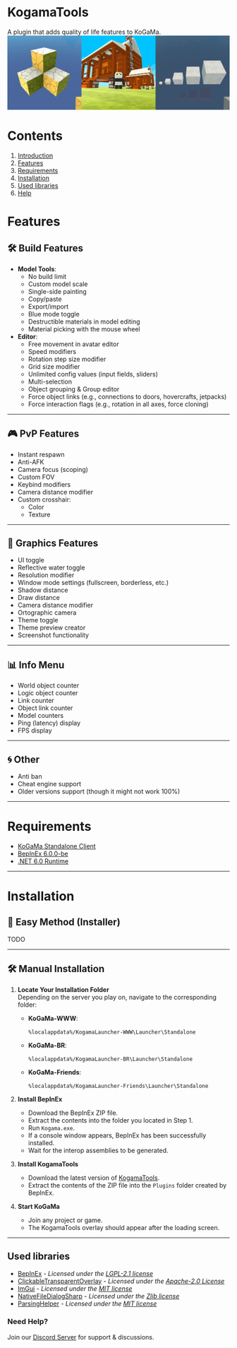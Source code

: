 ﻿# KogamaTools

A plugin that adds quality of life features to KoGaMa.
![Preview](resources/demo-screenshots.png)

# Contents
1. [Introduction](#kogamatools)
2. [Features](#features)
3. [Requirements](#requirements)
4. [Installation](#installation)
5. [Used libraries](#used-libraries)
6. [Help](#need-help)

# **Features**

## 🛠️ **Build Features**

- **Model Tools**:
  - No build limit
  - Custom model scale
  - Single-side painting
  - Copy/paste
  - Export/import
  - Blue mode toggle
  - Destructible materials in model editing
  - Material picking with the mouse wheel
- **Editor**:
  - Free movement in avatar editor
  - Speed modifiers
  - Rotation step size modifier
  - Grid size modifier
  - Unlimited config values (input fields, sliders)
  - Multi-selection
  - Object grouping & Group editor
  - Force object links (e.g., connections to doors, hovercrafts, jetpacks)
  - Force interaction flags (e.g., rotation in all axes, force cloning)

---

## 🎮 **PvP Features**

- Instant respawn
- Anti-AFK
- Camera focus (scoping)
- Custom FOV
- Keybind modifiers
- Camera distance modifier
- Custom crosshair:
  - Color
  - Texture

---

## 🎨 **Graphics Features**

- UI toggle
- Reflective water toggle
- Resolution modifier
- Window mode settings (fullscreen, borderless, etc.)
- Shadow distance
- Draw distance
- Camera distance modifier
- Ortographic camera
- Theme toggle
- Theme preview creator
- Screenshot functionality

---

## 📊 **Info Menu**

- World object counter
- Logic object counter
- Link counter
- Object link counter
- Model counters
- Ping (latency) display
- FPS display

---
## 🌀 **Other**
- Anti ban
- Cheat engine support
- Older versions support (though it might not work 100%)

---

# **Requirements**

- [KoGaMa Standalone Client](https://www-gamelauncher.kogstatic.com/www/KogamaLauncher.msi)  
- [BepInEx 6.0.0-be](https://builds.bepinex.dev/projects/bepinex_be)  
- [.NET 6.0 Runtime](https://dotnet.microsoft.com/pt-br/download/dotnet/6.0)  

---

# **Installation**


## 🚀 **Easy Method (Installer)**

TODO

---

## 🛠️ **Manual Installation**

1. **Locate Your Installation Folder**  
   Depending on the server you play on, navigate to the corresponding folder:
   - **KoGaMa-WWW**:  
     ```
     %localappdata%/KogamaLauncher-WWW\Launcher\Standalone
     ```
   - **KoGaMa-BR**:  
     ```
     %localappdata%/KogamaLauncher-BR\Launcher\Standalone
     ```
   - **KoGaMa-Friends**:  
     ```
     %localappdata%/KogamaLauncher-Friends\Launcher\Standalone
     ```

2. **Install BepInEx**  
   - Download the BepInEx ZIP file.  
   - Extract the contents into the folder you located in Step 1.
   - Run `Kogama.exe`.  
   - If a console window appears, BepInEx has been successfully installed.
   - Wait for the interop assemblies to be generated.

4. **Install KogamaTools**  
   - Download the latest version of [KogamaTools](https://github.com/pipocalio/KogamaTools).  
   - Extract the contents of the ZIP file into the `Plugins` folder created by BepInEx.  

5. **Start KoGaMa**  
   - Join any project or game.  
   - The KogamaTools overlay should appear after the loading screen.

---

## **Used libraries**
- [BepInEx](https://github.com/BepInEx/BepInEx) - *Licensed under the [LGPL-2.1 license](https://opensource.org/licenses/LGPL-2.1)*
- [ClickableTransparentOverlay](https://github.com/zaafar/ClickableTransparentOverlay) - *Licensed under the [Apache-2.0 License](https://opensource.org/licenses/Apache-2.0)*
- [ImGui](https://github.com/ocornut/imgui) - *Licensed under the [MIT license](https://opensource.org/licenses/MIT)*
- [NativeFileDialogSharp](https://github.com/milleniumbug/NativeFileDialogSharp) - *Licensed under the [Zlib license](https://opensource.org/licenses/Zlib)*
- [ParsingHelper](https://github.com/SoftCircuits/ParsingHelper) - *Licensed under the [MIT license](https://opensource.org/licenses/MIT)*

### **Need Help?**  
Join our [Discord Server](https://discord.gg/zgQxurzcEB) for support & discussions.

